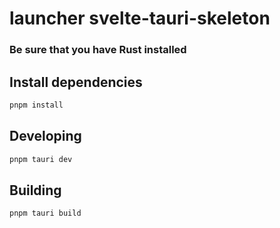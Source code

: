 # launcher svelte-tauri-skeleton

### Be sure that you have Rust installed

## Install dependencies

```bash
pnpm install
```

## Developing

```bash
pnpm tauri dev
```

## Building

```bash
pnpm tauri build
```
